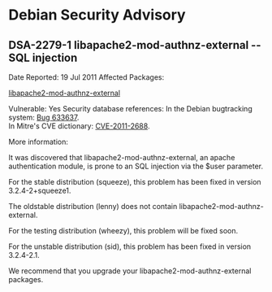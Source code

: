 
Debian Security Advisory
========================


DSA-2279-1 libapache2-mod-authnz-external -- SQL injection
----------------------------------------------------------



Date Reported:
19 Jul 2011
Affected Packages:

[libapache2-mod-authnz-external](https://packages.debian.org/src:libapache2-mod-authnz-external)

Vulnerable:
Yes
Security database references:
In the Debian bugtracking system: [Bug 633637](https://bugs.debian.org/cgi-bin/bugreport.cgi?bug=633637).  
In Mitre's CVE dictionary: [CVE-2011-2688](https://security-tracker.debian.org/tracker/CVE-2011-2688).  

More information:

It was discovered that libapache2-mod-authnz-external, an apache
authentication module, is prone to an SQL injection via the $user
parameter.


For the stable distribution (squeeze), this problem has been fixed in
version 3.2.4-2+squeeze1.


The oldstable distribution (lenny) does not contain
libapache2-mod-authnz-external.


For the testing distribution (wheezy), this problem will be fixed soon.


For the unstable distribution (sid), this problem has been fixed in
version 3.2.4-2.1.


We recommend that you upgrade your libapache2-mod-authnz-external packages.





